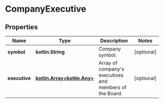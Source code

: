 
# CompanyExecutive

## Properties
Name | Type | Description | Notes
------------ | ------------- | ------------- | -------------
**symbol** | **kotlin.String** | Company symbol. |  [optional]
**executive** | [**kotlin.Array&lt;kotlin.Any&gt;**](kotlin.Any.md) | Array of company&#39;s executives and members of the Board. |  [optional]



